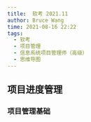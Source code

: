 ```yaml
---
title:  软考 2021.11
author: Bruce Wang
time: 2021-08-16 22:22
tags:
  - 软考
  - 项目管理
  - 信息系统项目管理师（高级）
  - 思维导图
---
```

## 项目进度管理

### 项目管理基础
